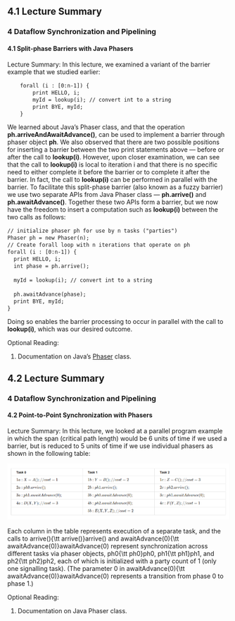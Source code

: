 ## 4.1 Lecture Summary
### 4 Dataflow Synchronization and Pipelining
#### 4.1 Split-phase Barriers with Java Phasers

Lecture Summary: In this lecture, we examined a variant of the barrier example that we studied earlier:

````
    forall (i : [0:n-1]) { 
        print HELLO, i;
        myId = lookup(i); // convert int to a string 
        print BYE, myId;
    }
````
We learned about Java’s Phaser class, and that the operation **ph.arriveAndAwaitAdvance()**, can be used to implement a barrier 
through phaser object **ph**. We also observed that there are two possible positions for inserting a barrier between the two 
print statements above — before or after the call to **lookup(i)**. However, upon closer examination, we can see that the 
call to **lookup(i)** is local to iteration i and that there is no specific need to either complete it before the barrier or 
to complete it after the barrier. In fact, the call to **lookup(i)** can be performed in parallel with the barrier. 
To facilitate this split-phase barrier (also known as a fuzzy barrier) we use two separate APIs from Java Phaser class — 
**ph.arrive()** and **ph.awaitAdvance()**. Together these two APIs form a barrier, but we now have the freedom to insert a 
computation such as **lookup(i)** between the two calls as follows:

````
// initialize phaser ph	for use by n tasks ("parties") 
Phaser ph = new Phaser(n);
// Create forall loop with n iterations that operate on ph 
forall (i : [0:n-1]) {
  print HELLO, i;
  int phase = ph.arrive();
  
  myId = lookup(i); // convert int to a string

  ph.awaitAdvance(phase);
  print BYE, myId;
}
````

Doing so enables the barrier processing to occur in parallel with the call to **lookup(i)**, which was our desired outcome.

Optional Reading:

1. Documentation on Java’s [Phaser](https://docs.oracle.com/javase/7/docs/api/java/util/concurrent/Phaser.html) class.



## 4.2 Lecture Summary
### 4 Dataflow Synchronization and Pipelining
#### 4.2 Point-to-Point Synchronization with Phasers

Lecture Summary: In this lecture, we looked at a parallel program example in which the span (critical path length) 
would be 6 units of time if we used a barrier, but is reduced to 5 units of time if we use individual phasers as shown 
in the following table:

![Table 1](../images/image_001.png)

Each column in the table represents execution of a separate task, and the calls to arrive(){\tt arrive()}arrive() and awaitAdvance(0){\tt awaitAdvance(0)}awaitAdvance(0) represent synchronization across different tasks via phaser objects, ph0{\tt ph0}ph0, ph1{\tt ph1}ph1, and ph2{\tt ph2}ph2, each of which is initialized with a party count of 1 (only one signalling task). (The parameter 0 in awaitAdvance(0){\tt awaitAdvance(0)}awaitAdvance(0) represents a transition from phase 0 to phase 1.)

Optional Reading:

1. Documentation on Java Phaser class.